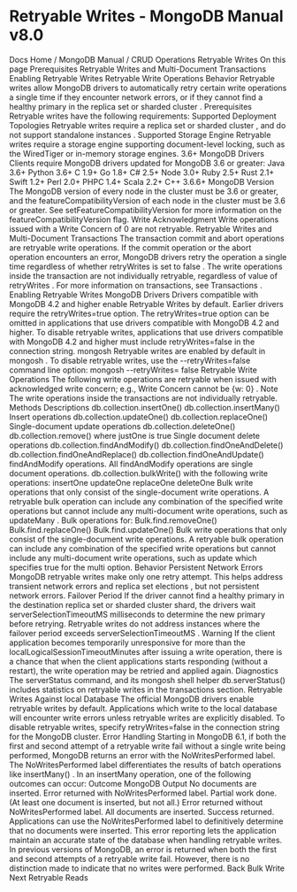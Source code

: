 # Retryable Writes - MongoDB Manual v8.0


Docs Home / MongoDB Manual / CRUD Operations Retryable Writes On this page Prerequisites Retryable Writes and Multi-Document Transactions Enabling Retryable Writes Retryable Write Operations Behavior Retryable writes allow MongoDB drivers to automatically retry certain
write operations a single time if they encounter network errors, or if
they cannot find a healthy primary in the replica set or sharded cluster . Prerequisites Retryable writes have the following requirements: Supported Deployment Topologies Retryable writes require a replica set or sharded cluster , and do not support standalone instances . Supported Storage Engine Retryable writes require a storage engine supporting document-level
locking, such as the WiredTiger or in-memory storage engines. 3.6+ MongoDB Drivers Clients require MongoDB drivers updated for MongoDB 3.6 or greater: Java 3.6+ Python 3.6+ C 1.9+ Go 1.8+ C# 2.5+ Node 3.0+ Ruby 2.5+ Rust 2.1+ Swift 1.2+ Perl 2.0+ PHPC 1.4+ Scala 2.2+ C++ 3.6.6+ MongoDB Version The MongoDB version of every node in the cluster must be 3.6 or
greater, and the featureCompatibilityVersion of each node in the
cluster must be 3.6 or greater. See setFeatureCompatibilityVersion for more information on
the featureCompatibilityVersion flag. Write Acknowledgment Write operations issued with a Write Concern of 0 are not retryable. Retryable Writes and Multi-Document Transactions The transaction commit and abort operations are retryable write operations. If the commit operation or the abort
operation encounters an error, MongoDB drivers retry the operation a
single time regardless of whether retryWrites is set to false . The write operations inside the transaction are not individually
retryable, regardless of value of retryWrites . For more information on transactions, see Transactions . Enabling Retryable Writes MongoDB Drivers Drivers compatible with MongoDB 4.2 and higher enable Retryable Writes by default. Earlier drivers require the retryWrites=true option. The retryWrites=true option can be omitted in
applications that use drivers compatible with MongoDB 4.2 and
higher. To disable retryable writes, applications that use drivers
compatible with MongoDB 4.2 and higher must include retryWrites=false in the connection
string. mongosh Retryable writes are enabled by default in mongosh . To
disable retryable writes, use the --retryWrites=false command line option: mongosh --retryWrites= false Retryable Write Operations The following write operations are retryable when issued with
acknowledged write concern; e.g., Write Concern cannot be {w: 0} . Note The write operations inside the transactions are not individually retryable. Methods Descriptions db.collection.insertOne() db.collection.insertMany() Insert operations db.collection.updateOne() db.collection.replaceOne() Single-document update operations db.collection.deleteOne() db.collection.remove() where justOne is true Single document delete operations db.collection.findAndModify() db.collection.findOneAndDelete() db.collection.findOneAndReplace() db.collection.findOneAndUpdate() findAndModify operations. All findAndModify operations
are single document operations. db.collection.bulkWrite() with the following write
operations: insertOne updateOne replaceOne deleteOne Bulk write operations that only consist of the single-document
write operations. A retryable bulk operation can include any
combination of the specified write operations but cannot include
any multi-document write operations, such as updateMany . Bulk operations for: Bulk.find.removeOne() Bulk.find.replaceOne() Bulk.find.updateOne() Bulk write operations that only consist of the single-document
write operations. A retryable bulk operation can include any
combination of the specified write operations but cannot include
any multi-document write operations, such as update which
specifies true for the multi option. Behavior Persistent Network Errors MongoDB retryable writes make only one retry attempt. This helps
address transient network errors and replica set elections , but not persistent
network errors. Failover Period If the driver cannot find a healthy primary in the destination
replica set or sharded cluster shard, the drivers wait serverSelectionTimeoutMS milliseconds to determine the new
primary before retrying. Retryable writes do not address instances where
the failover period exceeds serverSelectionTimeoutMS . Warning If the client application becomes temporarily unresponsive for more
than the localLogicalSessionTimeoutMinutes after
issuing a write operation, there is a chance that when the client
applications starts responding (without a restart), the write
operation may be retried and applied again. Diagnostics The serverStatus command, and its mongosh shell helper db.serverStatus() includes statistics on
retryable writes in the transactions section. Retryable Writes Against local Database The official MongoDB drivers enable retryable writes by default.
Applications which write to the local database will encounter write errors unless retryable writes are explicitly disabled. To disable retryable writes, specify retryWrites=false in the connection string for the MongoDB cluster. Error Handling Starting in MongoDB 6.1, if both the first and second attempt of a
retryable write fail without a single write being performed, MongoDB
returns an error with the NoWritesPerformed label. The NoWritesPerformed label differentiates the results of batch
operations like insertMany() . In an insertMany operation, one of the following outcomes can occur: Outcome MongoDB Output No documents are inserted. Error returned with NoWritesPerformed label. Partial work done. (At least one document is inserted, but not
all.) Error returned without NoWritesPerformed label. All documents are inserted. Success returned. Applications can use the NoWritesPerformed label to definitively
determine that no documents were inserted. This error reporting lets the
application maintain an accurate state of the database when handling
retryable writes. In previous versions of MongoDB, an error is returned when both the
first and second attempts of a retryable write fail. However, there is
no distinction made to indicate that no writes were performed. Back Bulk Write Next Retryable Reads
